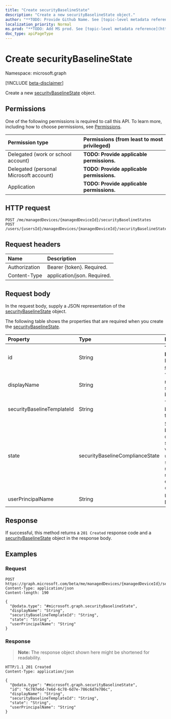 ```yaml
---
title: "Create securityBaselineState"
description: "Create a new securityBaselineState object."
author: "**TODO: Provide Github Name. See [topic-level metadata reference](https://msgo.azurewebsites.net/add/document/guidelines/metadata.html#topic-level-metadata)**"
localization_priority: Normal
ms.prod: "**TODO: Add MS prod. See [topic-level metadata reference](https://msgo.azurewebsites.net/add/document/guidelines/metadata.html#topic-level-metadata)**"
doc_type: apiPageType
---
```


# Create securityBaselineState
Namespace: microsoft.graph

[!INCLUDE [beta-disclaimer](../../includes/beta-disclaimer.md)]

Create a new [securityBaselineState](../resources/securitybaselinestate.md) object.

## Permissions
One of the following permissions is required to call this API. To learn more, including how to choose permissions, see [Permissions](/graph/permissions-reference).

|Permission type|Permissions (from least to most privileged)|
|:---|:---|
|Delegated (work or school account)|**TODO: Provide applicable permissions.**|
|Delegated (personal Microsoft account)|**TODO: Provide applicable permissions.**|
|Application|**TODO: Provide applicable permissions.**|

## HTTP request

<!-- {
  "blockType": "ignored"
}
-->
``` http
POST /me/managedDevices/{managedDeviceId}/securityBaselineStates
POST /users/{usersId}/managedDevices/{managedDeviceId}/securityBaselineStates
```

## Request headers
|Name|Description|
|:---|:---|
|Authorization|Bearer {token}. Required.|
|Content-Type|application/json. Required.|

## Request body
In the request body, supply a JSON representation of the [securityBaselineState](../resources/securitybaselinestate.md) object.

The following table shows the properties that are required when you create the [securityBaselineState](../resources/securitybaselinestate.md).

|Property|Type|Description|
|:---|:---|:---|
|id|String|**TODO: Add Description** Inherited from [entity](../resources/entity.md)|
|displayName|String|The display name of the security baseline|
|securityBaselineTemplateId|String|The security baseline template id|
|state|securityBaselineComplianceState|Security baseline compliance state. Possible values are: `unknown`, `secure`, `notApplicable`, `notSecure`, `error`, `conflict`.|
|userPrincipalName|String|User Principal Name|



## Response

If successful, this method returns a `201 Created` response code and a [securityBaselineState](../resources/securitybaselinestate.md) object in the response body.

## Examples

### Request
<!-- {
  "blockType": "request",
  "name": "create_securitybaselinestate_from_"
}
-->
``` http
POST https://graph.microsoft.com/beta/me/managedDevices/{managedDeviceId}/securityBaselineStates
Content-Type: application/json
Content-length: 190

{
  "@odata.type": "#microsoft.graph.securityBaselineState",
  "displayName": "String",
  "securityBaselineTemplateId": "String",
  "state": "String",
  "userPrincipalName": "String"
}
```


### Response
>**Note:** The response object shown here might be shortened for readability.
<!-- {
  "blockType": "response",
  "truncated": true,
  "@odata.type": "microsoft.graph.securityBaselineState"
}
-->
``` http
HTTP/1.1 201 Created
Content-Type: application/json

{
  "@odata.type": "#microsoft.graph.securityBaselineState",
  "id": "6c787e6d-7e6d-6c78-6d7e-786c6d7e786c",
  "displayName": "String",
  "securityBaselineTemplateId": "String",
  "state": "String",
  "userPrincipalName": "String"
}
```

